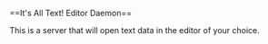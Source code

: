 ==It's All Text! Editor Daemon==

This is a server that will open text data in the editor of your
choice.


